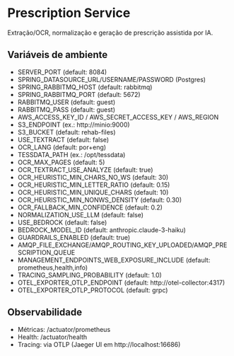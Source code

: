# Prescription Service

Extração/OCR, normalização e geração de prescrição assistida por IA.

## Variáveis de ambiente
- SERVER_PORT (default: 8084)
- SPRING_DATASOURCE_URL/USERNAME/PASSWORD (Postgres)
- SPRING_RABBITMQ_HOST (default: rabbitmq)
- SPRING_RABBITMQ_PORT (default: 5672)
- RABBITMQ_USER (default: guest)
- RABBITMQ_PASS (default: guest)
- AWS_ACCESS_KEY_ID / AWS_SECRET_ACCESS_KEY / AWS_REGION
- S3_ENDPOINT (ex.: http://minio:9000)
- S3_BUCKET (default: rehab-files)
- USE_TEXTRACT (default: false)
- OCR_LANG (default: por+eng)
- TESSDATA_PATH (ex.: /opt/tessdata)
- OCR_MAX_PAGES (default: 5)
- OCR_TEXTRACT_USE_ANALYZE (default: true)
- OCR_HEURISTIC_MIN_CHARS_NO_WS (default: 30)
- OCR_HEURISTIC_MIN_LETTER_RATIO (default: 0.15)
- OCR_HEURISTIC_MIN_UNIQUE_CHARS (default: 10)
- OCR_HEURISTIC_MIN_NONWS_DENSITY (default: 0.30)
- OCR_FALLBACK_MIN_CONFIDENCE (default: 0.2)
- NORMALIZATION_USE_LLM (default: false)
- USE_BEDROCK (default: false)
- BEDROCK_MODEL_ID (default: anthropic.claude-3-haiku)
- GUARDRAILS_ENABLED (default: true)
- AMQP_FILE_EXCHANGE/AMQP_ROUTING_KEY_UPLOADED/AMQP_PRESCRIPTION_QUEUE
- MANAGEMENT_ENDPOINTS_WEB_EXPOSURE_INCLUDE (default: prometheus,health,info)
- TRACING_SAMPLING_PROBABILITY (default: 1.0)
- OTEL_EXPORTER_OTLP_ENDPOINT (default: http://otel-collector:4317)
- OTEL_EXPORTER_OTLP_PROTOCOL (default: grpc)

## Observabilidade
- Métricas: /actuator/prometheus
- Health: /actuator/health
- Tracing: via OTLP (Jaeger UI em http://localhost:16686)
